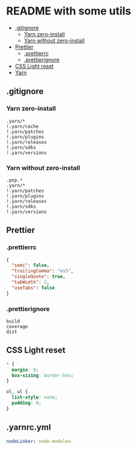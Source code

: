 # README with some utils

- [.gitignore](#gitignore) 
  - [Yarn zero-install](#yarn-zero-install) 
  - [Yarn without zero-install](#yarn-without-zero-install) 
- [Prettier](#prettier)
  - [.prettierrc](#prettierrc)
  - [.prettierignore](#prettierignore)
- [CSS Light reset](#css-light-reset)
- [Yarn](#yarnrcyml)

## .gitignore


### Yarn zero-install 
```gitignore
.yarn/*
!.yarn/cache
!.yarn/patches
!.yarn/plugins
!.yarn/releases
!.yarn/sdks
!.yarn/versions
```

### Yarn without zero-install
```gitignore
.pnp.*
.yarn/*
!.yarn/patches
!.yarn/plugins
!.yarn/releases
!.yarn/sdks
!.yarn/versions
```

## Prettier

### .prettierrc
```json
{
  "semi": false,
  "trailingComma": "es5",
  "singleQuote": true,
  "tabWidth": 2,
  "useTabs": false
}
```

### .prettierignore

```ignore
build
coverage
dist
```

## CSS Light reset
```css
* {
  margin: 0;
  box-sizing: border-box;
}

ol, ul {
  list-style: none;
  padding: 0;
}
```

## .yarnrc.yml
```yml
nodeLinker: node-modules
```

